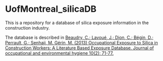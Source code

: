 # UofMontreal_silicaDB

This is a repository for a database of silica exposure information in the construction industry.

The database is described in [Beaudry, C.; Lavoué, J.; Dion, C.; Bégin, D.; Perrault, G.; Senhaji, M. Gérin, M. (2013) Occupational Exposure to Silica in Construction Workers: A Literature Based Exposure Database. Journal of occupational and environmental hygiene 10(2): 71-77.](https://pubmed.ncbi.nlm.nih.gov/23252413/)

